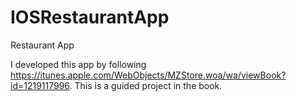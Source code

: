 # IOSRestaurantApp
Restaurant App


I developed this app by following https://itunes.apple.com/WebObjects/MZStore.woa/wa/viewBook?id=1219117996. This is a guided project in the book.
